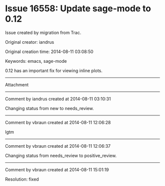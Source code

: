 # Issue 16558: Update sage-mode to 0.12

Issue created by migration from Trac.

Original creator: iandrus

Original creation time: 2014-08-11 03:08:50

Keywords: emacs, sage-mode

0.12 has an important fix for viewing inline plots.


---

Attachment


---

Comment by iandrus created at 2014-08-11 03:10:31

Changing status from new to needs_review.


---

Comment by vbraun created at 2014-08-11 12:06:28

lgtm


---

Comment by vbraun created at 2014-08-11 12:06:37

Changing status from needs_review to positive_review.


---

Comment by vbraun created at 2014-08-11 15:01:19

Resolution: fixed
